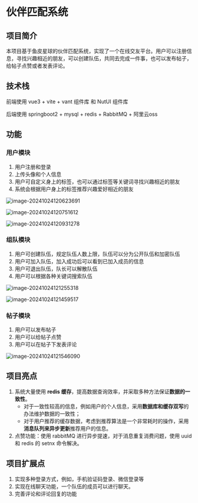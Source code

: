 # 伙伴匹配系统
## 项目简介
本项目基于鱼皮星球的伙伴匹配系统，实现了一个在线交友平台。用户可以注册信息，寻找兴趣相近的朋友，可以创建队伍，共同去完成一件事，也可以发布帖子，给帖子点赞或者发表评论。

## 技术栈
前端使用 vue3 + vite + vant 组件库 和 NutUI 组件库

后端使用 springboot2 + mysql + redis + RabbitMQ + 阿里云oss

## 功能
### 用户模块
1. 用户注册和登录
2. 上传头像和个人信息
3. 用户可自定义身上的标签，也可以通过标签等关键词寻找兴趣相近的朋友
4. 系统会根据用户身上的标签推荐兴趣爱好相近的朋友

![image-20241024120623691](./img/image-20241024120623691.png)

![image-20241024120751612](./img/image-20241024120751612.png)

![image-20241024120931278](./img/image-20241024120931278.png)

### 组队模块
1. 用户可创建队伍，规定队伍人数上限，队伍可以分为公开队伍和加密队伍
2. 用户可加入队伍，加入成功后可以看到已加入成员的信息
3. 用户可退出队伍，队长可以解散队伍
4. 用户可以根据各种关键词搜索队伍

![image-20241024121255318](./img/image-20241024121255318.png)



![image-20241024121459517](./img/image-20241024121459517.png)

### 帖子模块
1. 用户可以发布帖子
2. 用户可以给帖子点赞
3. 用户可以在帖子下发表评论

![image-20241024121546090](./img/image-20241024121546090.png)


## 项目亮点
1. 系统大量使用 **redis 缓存**，提高数据查询效率，并采取多种方法保证**数据的一致性**。
   - 对于一致性较高的信息，例如用户的个人信息，采用**数据库和缓存双写**的办法维护数据的一致性；
   - 对于用户推荐的缓存数据，考虑到推荐算法是一个非常耗时的操作，采用**消息队列来异步更新**推荐用户的信息。
2. 点赞功能：使用 rabbitMQ 进行异步提速，对于消息重复消费问题，使用 uuid 和 redis 的 setnx 命令解决。

## 项目扩展点

1.  实现多种登录方式，例如，手机验证码登录、微信登录等
2. 实现在线聊天功能，一个队伍的成员可以进行聊天。
3. 完善评论和评论回复的功能